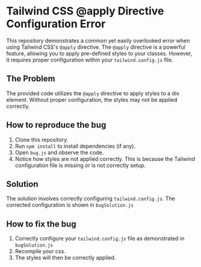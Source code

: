 # Tailwind CSS @apply Directive Configuration Error

This repository demonstrates a common yet easily overlooked error when using Tailwind CSS's `@apply` directive.  The `@apply` directive is a powerful feature, allowing you to apply pre-defined styles to your classes.  However, it requires proper configuration within your `tailwind.config.js` file.

## The Problem
The provided code utilizes the `@apply` directive to apply styles to a div element. Without proper configuration, the styles may not be applied correctly.

## How to reproduce the bug
1. Clone this repository.
2. Run `npm install` to install dependencies (if any).
3. Open `bug.js` and observe the code.
4.  Notice how styles are not applied correctly. This is because the Tailwind configuration file is missing or is not correctly setup.

## Solution
The solution involves correctly configuring `tailwind.config.js`. The corrected configuration is shown in `bugSolution.js`

## How to fix the bug
1. Correctly configure your `tailwind.config.js` file as demonstrated in `bugSolution.js`
2. Recompile your css.
3. The styles will then be correctly applied.
